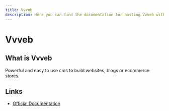 ```yaml
---
title: Vvveb
description: Here you can find the documentation for hosting Vvveb with Coolify.
---
```


# Vvveb

<ZoomableImage src="/docs/images/services/vvveb.png" />

## What is Vvveb

Powerful and easy to use cms to build websites, blogs or ecommerce stores.

## Links

- [Official Documentation](https://docs.vvveb.com?utm_source=coolify.io)
